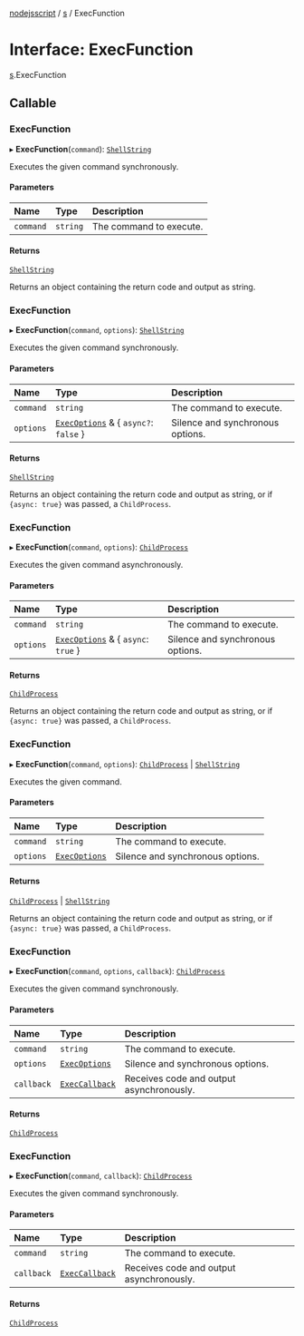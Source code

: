 [nodejsscript](../README.md) / [s](../modules/s.md) / ExecFunction

# Interface: ExecFunction

[s](../modules/s.md).ExecFunction

## Callable

### ExecFunction

▸ **ExecFunction**(`command`): [`ShellString`](../modules/s.md#shellstring)

Executes the given command synchronously.

#### Parameters

| Name | Type | Description |
| :------ | :------ | :------ |
| `command` | `string` | The command to execute. |

#### Returns

[`ShellString`](../modules/s.md#shellstring)

Returns an object containing the return code and output as string.

### ExecFunction

▸ **ExecFunction**(`command`, `options`): [`ShellString`](../modules/s.md#shellstring)

Executes the given command synchronously.

#### Parameters

| Name | Type | Description |
| :------ | :------ | :------ |
| `command` | `string` | The command to execute. |
| `options` | [`ExecOptions`](s.ExecOptions.md) & { `async?`: ``false``  } | Silence and synchronous options. |

#### Returns

[`ShellString`](../modules/s.md#shellstring)

Returns an object containing the return code and output as string,
               or if `{async: true}` was passed, a `ChildProcess`.

### ExecFunction

▸ **ExecFunction**(`command`, `options`): [`ChildProcess`](../classes/s.child.ChildProcess.md)

Executes the given command asynchronously.

#### Parameters

| Name | Type | Description |
| :------ | :------ | :------ |
| `command` | `string` | The command to execute. |
| `options` | [`ExecOptions`](s.ExecOptions.md) & { `async`: ``true``  } | Silence and synchronous options. |

#### Returns

[`ChildProcess`](../classes/s.child.ChildProcess.md)

Returns an object containing the return code and output as string,
               or if `{async: true}` was passed, a `ChildProcess`.

### ExecFunction

▸ **ExecFunction**(`command`, `options`): [`ChildProcess`](../classes/s.child.ChildProcess.md) \| [`ShellString`](../modules/s.md#shellstring)

Executes the given command.

#### Parameters

| Name | Type | Description |
| :------ | :------ | :------ |
| `command` | `string` | The command to execute. |
| `options` | [`ExecOptions`](s.ExecOptions.md) | Silence and synchronous options. |

#### Returns

[`ChildProcess`](../classes/s.child.ChildProcess.md) \| [`ShellString`](../modules/s.md#shellstring)

Returns an object containing the return code and output as string,
               or if `{async: true}` was passed, a `ChildProcess`.

### ExecFunction

▸ **ExecFunction**(`command`, `options`, `callback`): [`ChildProcess`](../classes/s.child.ChildProcess.md)

Executes the given command synchronously.

#### Parameters

| Name | Type | Description |
| :------ | :------ | :------ |
| `command` | `string` | The command to execute. |
| `options` | [`ExecOptions`](s.ExecOptions.md) | Silence and synchronous options. |
| `callback` | [`ExecCallback`](../modules/s.md#execcallback) | Receives code and output asynchronously. |

#### Returns

[`ChildProcess`](../classes/s.child.ChildProcess.md)

### ExecFunction

▸ **ExecFunction**(`command`, `callback`): [`ChildProcess`](../classes/s.child.ChildProcess.md)

Executes the given command synchronously.

#### Parameters

| Name | Type | Description |
| :------ | :------ | :------ |
| `command` | `string` | The command to execute. |
| `callback` | [`ExecCallback`](../modules/s.md#execcallback) | Receives code and output asynchronously. |

#### Returns

[`ChildProcess`](../classes/s.child.ChildProcess.md)
